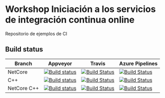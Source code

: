# Workshop Iniciación a los servicios de integración continua online

Repositorio de ejemplos de CI

## Build status

|Branch|Appveyor|Travis|Azure Pipelines|
|------|--------|------|---------------|
|NetCore|[![Build status](https://ci.appveyor.com/api/projects/status/6mfdp4oxgemh4n76/branch/netcore?svg=true)](https://ci.appveyor.com/project/kabestrus/workshop-online-ci-servies/branch/netcore)|[![Build Status](https://travis-ci.org/JorTurFer/Workshop_online_ci_servies.svg?branch=NetCore)](https://travis-ci.org/JorTurFer/Workshop_online_ci_servies)|[![Build Status](https://dev.azure.com/JorTurFer/Workshop_online_ci_servies/_apis/build/status/NetCore?branchName=NetCore)](https://dev.azure.com/JorTurFer/Workshop_online_ci_servies/_build/latest?definitionId=11&branchName=NetCore)|
|C++|[![Build status](https://ci.appveyor.com/api/projects/status/6mfdp4oxgemh4n76/branch/c++?svg=true)](https://ci.appveyor.com/project/kabestrus/workshop-online-ci-servies/branch/c++)|[![Build Status](https://travis-ci.org/JorTurFer/Workshop_online_ci_servies.svg?branch=C%2B%2B)](https://travis-ci.org/JorTurFer/Workshop_online_ci_servies)|[![Build Status](https://dev.azure.com/JorTurFer/Workshop_online_ci_servies/_apis/build/status/12?branchName=C%2B%2B)](https://dev.azure.com/JorTurFer/Workshop_online_ci_servies/_build/latest?definitionId=12&branchName=C%2B%2B)|
|NetCore C++|[![Build status](https://ci.appveyor.com/api/projects/status/6mfdp4oxgemh4n76/branch/netcorec++?svg=true)](https://ci.appveyor.com/project/kabestrus/workshop-online-ci-servies/branch/netcorec++)|[![Build Status](https://travis-ci.org/JorTurFer/Workshop_online_ci_servies.svg?branch=NetCoreC%2B%2B)](https://travis-ci.org/JorTurFer/Workshop_online_ci_servies)|[![Build Status](https://dev.azure.com/JorTurFer/Workshop_online_ci_servies/_apis/build/status/10?branchName=NetCoreC%2B%2B)](https://dev.azure.com/JorTurFer/Workshop_online_ci_servies/_build/latest?definitionId=10&branchName=NetCoreC%2B%2B)|
